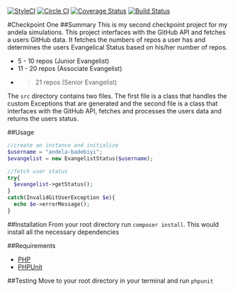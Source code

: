 [![StyleCI](https://styleci.io/repos/47965981/shield)](https://styleci.io/repos/47965981)
[![Circle CI](https://circleci.com/gh/andela-badebiyi/checkpoint-1b.svg?style=svg)](https://circleci.com/gh/andela-badebiyi/checkpoint-1b)
[![Coverage Status](https://coveralls.io/repos/andela-badebiyi/checkpoint_one_bee/badge.svg?branch=developer&service=github)](https://coveralls.io/github/andela-badebiyi/checkpoint_one_bee?branch=developer)
[![Build Status](https://travis-ci.org/andela-badebiyi/checkpoint-1b.svg)](https://travis-ci.org/andela-badebiyi/checkpoint-1b)

#Checkpoint One
##Summary
This is my second checkpoint project for my andela simulations. This project interfaces with the GitHub API and fetches a users GitHub data. It fetches the numbers of repos a user has and determines the users Evangelical Status based on his/her number of repos.

* 5 - 10 repos (Junior Evangelist)
* 11 - 20 repos (Associate Evangelist)
* > 21 repos (Senior Evangelist)

The `src` directory contains two files. The first file is a class that handles the custom Exceptions that are generated and the second file is a class that interfaces with the GitHub API, fetches and processes the users data and returns the users status.

##Usage

```php
//create an instance and initialize
$username = "andela-badebiyi";
$evangelist = new EvangelistStatus($username); 

//fetch user status
try{
  $evangelist->getStatus();
}
catch(InvalidGitUserException $e){
  echo $e->errorMessage();
}
```
##Installation
From your root directory run `composer install`. This would install all the necessary dependencies

##Requirements

* [PHP](http://php.net/releases/5_4_0.php)
* [PHPUnit](https://phpunit.de/)

##Testing
Move to your root directory in your terminal and run `phpunit`
